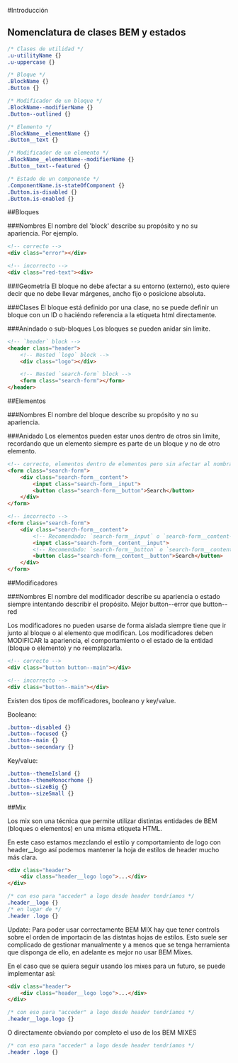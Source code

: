 #Introducción

## Nomenclatura de clases BEM y estados

```css
/* Clases de utilidad */
.u-utilityName {}
.u-uppercase {}

/* Bloque */
.BlockName {}
.Button {}

/* Modificador de un bloque */
.BlockName--modifierName {}
.Button--outlined {}

/* Elemento */
.BlockName__elementName {}
.Button__text {}

/* Modificador de un elemento */
.BlockName__elementName--modifierName {}
.Button__text--featured {}

/* Estado de un componente */
.ComponentName.is-stateOfComponent {}
.Button.is-disabled {}
.Button.is-enabled {}
```

##Bloques

###Nombres
El nombre del 'block' describe su propósito y no su apariencia.
Por ejemplo.

```html
<!-- correcto -->
<div class="error"></div>

<!-- incorrecto -->
<div class="red-text"><div>
```

###Geometría
El bloque no debe afectar a su entorno (externo), esto quiere decir que no debe llevar márgenes, ancho fijo o posicione absoluta.

###Clases
El bloque está definido por una clase, no se puede definir un bloque con un ID o haciéndo referencia a la etiqueta html directamente.

###Anindado o sub-bloques
Los bloques se pueden anidar sin límite.
```html
<!-- `header` block -->
<header class="header">
    <!-- Nested `logo` block -->
    <div class="logo"></div>

    <!-- Nested `search-form` block -->
    <form class="search-form"></form>
</header>
```

##Elementos

###Nombres
El nombre del bloque describe su propósito y no su apariencia.

###Anidado
Los elementos pueden estar unos dentro de otros sin límite, recordando que un elemento siempre es parte de un bloque y no de otro elemento.

```html
<!-- correcto, elementos dentro de elementos pero sin afectar al nombrado -->
<form class="search-form">
    <div class="search-form__content">
        <input class="search-form__input">
        <button class="search-form__button">Search</button>
    </div>
</form>

<!-- incorrecto -->
<form class="search-form">
    <div class="search-form__content">
        <!-- Recomendado: `search-form__input` o `search-form__content-input` -->
        <input class="search-form__content__input">
        <!-- Recomendado: `search-form__button` o `search-form__content-button` -->
        <button class="search-form__content__button">Search</button>
    </div>
</form>
```

##Modificadores

###Nombres
El nombre del modificador describe su apariencia o estado siempre intentando describir el propósito. Mejor button--error que button--red

Los modificadores no pueden usarse de forma aislada siempre tiene que ir junto al bloque o al elemento que modifican. Los modificadores deben MODIFICAR la apariencia, el comportamiento o el estado de la entidad (bloque o elemento) y no reemplazarla.

```html
<!-- correcto -->
<div class="button button--main"></div>

<!-- incorrecto -->
<div class="button--main"></div>
```

Existen dos tipos de mofificadores, booleano y key/value.

Booleano:

```css
.button--disabled {}
.button--focused {}
.button--main {}
.button--secondary {}
```

Key/value:

```css
.button--themeIsland {}
.button--themeMonocrhome {}
.button--sizeBig {}
.button--sizeSmall {}
```

##Mix

Los mix son una técnica que permite utilizar distintas entidades de BEM (bloques o elementos) en una misma etiqueta HTML.

En este caso estamos mezclando el estilo y comportamiento de logo con header__logo así podemos mantener la hoja de estilos de header mucho más clara.

```html
<div class="header">
    <div class="header__logo logo">...</div>
</div>
```

```css
/* con eso para "acceder" a logo desde header tendríamos */
.header__logo {}
/* en lugar de */
.header .logo {}
```

Update: Para poder usar correctamente BEM MIX hay que tener controls sobre el orden de importacin de las distntas hojas de estilos. Esto suele ser complicado de gestionar manualmente y a menos que se tenga herramienta que disponga de ello, en adelante es mejor no usar BEM Mixes.

En el caso que se quiera seguir usando los mixes para un futuro, se puede implementar así:

```html
<div class="header">
    <div class="header__logo logo">...</div>
</div>
```

```css
/* con eso para "acceder" a logo desde header tendríamos */
.header__logo.logo {}
```

O directamente obviando por completo el uso de los BEM MIXES


```css
/* con eso para "acceder" a logo desde header tendríamos */
.header .logo {}
```
